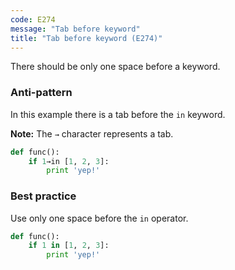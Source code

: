 ```yaml
---
code: E274
message: "Tab before keyword"
title: "Tab before keyword (E274)"
---
```


There should be only one space before a keyword.

### Anti-pattern

In this example there is a tab before the `in` keyword.

**Note:** The `→` character represents a tab.

```python
def func():
    if 1→in [1, 2, 3]:
        print 'yep!'
```

### Best practice

Use only one space before the `in` operator.

```python
def func():
    if 1 in [1, 2, 3]:
        print 'yep!'
```

